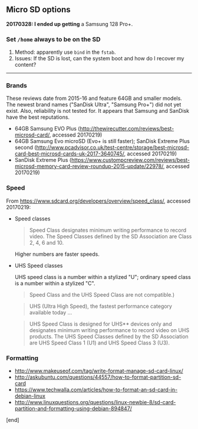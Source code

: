 ## Micro SD options

**20170328: I ended up getting** a Samsung 128 Pro+. 

### Set `/home` always to be on the SD

 1. Method: apparently use `bind` in the `fstab`.
 1. Issues: If the SD is lost, can the system boot and how do I recover my content?

---

### Brands

These reviews date from 2015-16 and feature 64GB and smaller models. The newest brand names ("SanDisk Ultra", "Samsung Pro+") did not yet exist. Also, reliability is not tested for. It appears that Samsung and SanDisk have the best reputations.

 * 64GB Samsung EVO Plus (http://thewirecutter.com/reviews/best-microsd-card/, accessed 20170219)
 * 64GB Samsung Evo microSD (Evo+ is still faster); SanDisk Extreme Plus second (http://www.pcadvisor.co.uk/test-centre/storage/best-microsd-card-best-microsd-cards-uk-2017-3640745/, accessed 20170219)
 * SanDisk Extreme Plus (https://www.custompcreview.com/reviews/best-microsd-memory-card-review-roundup-2015-update/22978/, accessed 20170219)

### Speed

From https://www.sdcard.org/developers/overview/speed_class/, accessed 20170219:

 * Speed classes

   > Speed Class designates minimum writing performance to record video. The Speed Classes defined by the SD Association are Class 2, 4, 6 and 10.
   
   Higher numbers are faster speeds.

 * UHS Speed classes

   UHS speed class is a number within a stylized "U"; ordinary speed class is a number within a stylized "C".

   > Speed Class and the UHS Speed Class are not compatible.)
   
   > UHS (Ultra High Speed), the fastest performance category available today …

   > UHS Speed Class is designed for UHS** devices only and designates minimum writing performance to record video on UHS products. The UHS Speed Classes defined by the SD Association are UHS Speed Class 1 (U1) and UHS Speed Class 3 (U3).

### Formatting

 * http://www.makeuseof.com/tag/write-format-manage-sd-card-linux/
 * http://askubuntu.com/questions/44557/how-to-format-partition-sd-card
 * https://www.techwalla.com/articles/how-to-format-an-sd-card-in-debian-linux
 * http://www.linuxquestions.org/questions/linux-newbie-8/sd-card-partition-and-formatting-using-debian-894847/

[end]
